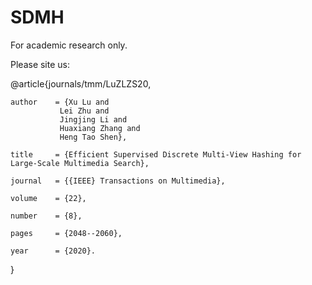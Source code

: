 # SDMH

For academic research only.



Please site us:

@article{journals/tmm/LuZLZS20,

    author    = {Xu Lu and
               Lei Zhu and
               Jingjing Li and
               Huaxiang Zhang and
               Heng Tao Shen},
               
    title     = {Efficient Supervised Discrete Multi-View Hashing for Large-Scale Multimedia Search},
  
    journal   = {{IEEE} Transactions on Multimedia},
  
    volume    = {22},
  
    number    = {8},
  
    pages     = {2048--2060},
  
    year      = {2020}.
  
}
